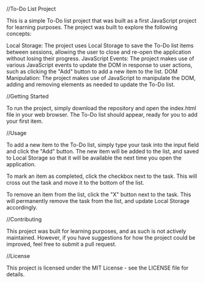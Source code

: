 //To-Do List Project

This is a simple To-Do list project that was built as a first JavaScript project for learning purposes. The project was built to explore the following concepts:

Local Storage: The project uses Local Storage to save the To-Do list items between sessions, allowing the user to close and re-open the application without losing their progress.
JavaScript Events: The project makes use of various JavaScript events to update the DOM in response to user actions, such as clicking the "Add" button to add a new item to the list.
DOM Manipulation: The project makes use of JavaScript to manipulate the DOM, adding and removing elements as needed to update the To-Do list.


//Getting Started

To run the project, simply download the repository and open the index.html file in your web browser. The To-Do list should appear, ready for you to add your first item.


//Usage

To add a new item to the To-Do list, simply type your task into the input field and click the "Add" button. The new item will be added to the list, and saved to Local Storage so that it will be available the next time you open the application.

To mark an item as completed, click the checkbox next to the task. This will cross out the task and move it to the bottom of the list.

To remove an item from the list, click the "X" button next to the task. This will permanently remove the task from the list, and update Local Storage accordingly.


//Contributing

This project was built for learning purposes, and as such is not actively maintained. However, if you have suggestions for how the project could be improved, feel free to submit a pull request.


//License

This project is licensed under the MIT License - see the LICENSE file for details.